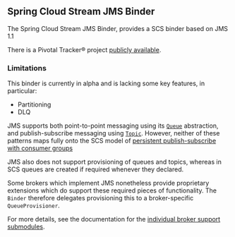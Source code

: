 Spring Cloud Stream JMS Binder
------------------------------

The Spring Cloud Stream JMS Binder, provides a SCS binder based on JMS 1.1

There is a Pivotal Tracker® project [publicly available](https://www.pivotaltracker.com/projects/1658999).

### Limitations

This binder is currently in alpha and is lacking some key features, in particular:

* Partitioning
* DLQ

JMS supports both point-to-point messaging using its [`Queue`](https://docs.oracle.com/javaee/6/api/javax/jms/Queue.html) abstraction, and 
publish-subscribe messaging using [`Topic`](https://docs.oracle.com/javaee/6/api/javax/jms/Topic.html). However, neither of these patterns
maps fully onto the SCS model of [persistent publish-subscribe with consumer groups](http://docs.spring.io/spring-cloud-stream/docs/current/reference/htmlsingle/#_persistent_publish_subscribe_support)

JMS also does not support provisioning of queues and topics, whereas in SCS queues are created if required whenever they declared.

Some brokers which implement JMS nonetheless provide proprietary extensions which do support these required pieces of functionality.
The `Binder` therefore delegates provisioning this to a broker-specific `QueueProvisioner`.

For more details, see the documentation for the [individual broker support submodules](spring-cloud-stream-binder-jms-solace).
